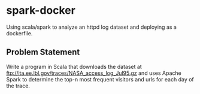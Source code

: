 # spark-docker
Using scala/spark to analyze an httpd log dataset and deploying as a dockerfile.

## Problem Statement
Write a program in Scala that downloads the dataset at ftp://ita.ee.lbl.gov/traces/NASA_access_log_Jul95.gz 
and uses Apache Spark to determine the top-n most frequent visitors and urls for each day of the trace.

